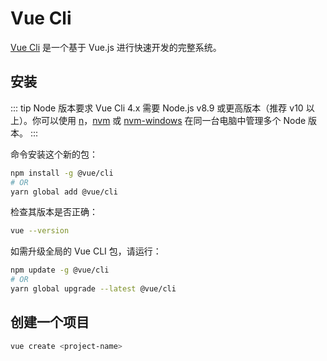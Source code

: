# Vue Cli

[Vue Cli](https://cli.vuejs.org/zh/) 是一个基于 Vue.js 进行快速开发的完整系统。

## 安装

::: tip Node 版本要求
Vue Cli 4.x 需要 Node.js v8.9 或更高版本（推荐 v10 以上）。你可以使用 [n](https://github.com/tj/n)，[nvm](https://github.com/nvm-sh/nvm) 或 [nvm-windows](https://github.com/coreybutler/nvm-windows) 在同一台电脑中管理多个 Node 版本。
:::

命令安装这个新的包：

``` bash
npm install -g @vue/cli
# OR
yarn global add @vue/cli
```

检查其版本是否正确：

``` bash
vue --version
```

如需升级全局的 Vue CLI 包，请运行：

``` bash
npm update -g @vue/cli
# OR
yarn global upgrade --latest @vue/cli
```

## 创建一个项目

``` bash
vue create <project-name>
```
